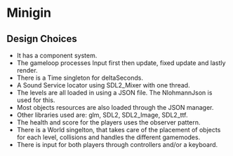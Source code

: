 # Minigin

## Design Choices


- It has a component system.
- The gameloop processes Input first then update, fixed update and lastly render.
- There is a Time singleton for deltaSeconds.
- A Sound Service locator using SDL2_Mixer with one thread.
- The levels are all loaded in using a JSON file. The NlohmannJson is used for this. 
- Most objects resources are also loaded through the JSON manager.
- Other libraries used are: glm, SDL2, SDL2_Image, SDL2_ttf.
- The health and score for the players uses the observer pattern.
- There is a World singelton, that takes care of the placement of objects for each level, collisions and handles the different gamemodes.
- There is input for both players through controllers and/or a keyboard.




